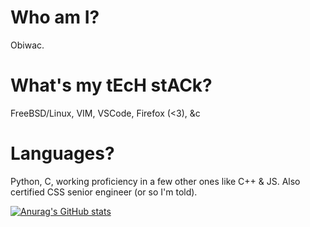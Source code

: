 # Who am I?

Obiwac.

# What's my tEcH stACk?

FreeBSD/Linux, VIM, VSCode, Firefox (<3), &c

# Languages?

Python, C, working proficiency in a few other ones like C++ & JS.
Also certified CSS senior engineer (or so I'm told).

[![Anurag's GitHub stats](https://github-readme-stats.vercel.app/api?username=obiwac&show_icons=true&theme=onedark&count_private=true&include_all_commits=true)](https://github.com/anuraghazra/github-readme-stats)
